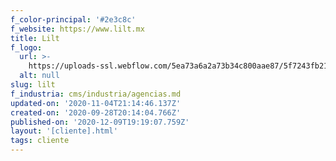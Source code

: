 ```yaml
---
f_color-principal: '#2e3c8c'
f_website: https://www.lilt.mx
title: Lilt
f_logo:
  url: >-
    https://uploads-ssl.webflow.com/5ea73a6a2a73b34c800aae87/5f7243fb2197b9b255c16478_Logo_Lilt.png
  alt: null
slug: lilt
f_industria: cms/industria/agencias.md
updated-on: '2020-11-04T21:14:46.137Z'
created-on: '2020-09-28T20:14:04.766Z'
published-on: '2020-12-09T19:19:07.759Z'
layout: '[cliente].html'
tags: cliente
---
```



